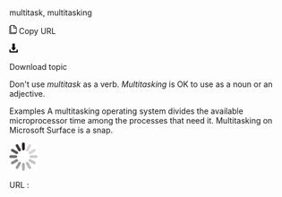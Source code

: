 # 

multitask, multitasking

![Copy URL](media/multitask-multitasking/Copy.png)
Copy URL

![Download](media/multitask-multitasking/Download.png)

Download topic

Don't use *multitask* as a verb. *Multitasking* is OK to use as a noun or an adjective.

Examples
A multitasking operating system divides the available microprocessor time among the processes that need it.
Multitasking on Microsoft Surface is a snap.

![In progress](media/multitask-multitasking/activity-large.gif)

URL :
